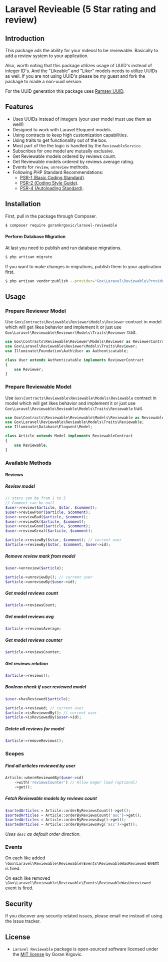 # Laravel Revieable (5 Star rating and review)

## Introduction

This package ads the ability for your mdeosl to be reviewable. Basically to add a review system to your application.

Also, worth noting that this package utilizes usage of UUID's instead of integer ID's. And the "Likeable" and "Liker" models needs to utilize UUIDs as well. If you 
are not using UUID's please be my guest and fork the package to made a non-uuid version.

For the UUID generation this package uses [Ramsey UUID](https://github.com/ramsey/uuid).

## Features

- Uses UUIDs instead of integers (your user model must use them as well!)
- Designed to work with Laravel Eloquent models.
- Using contracts to keep high customization capabilities.
- Using traits to get functionality out of the box.
- Most part of the the logic is handled by the `ReviewableService`.
- Subscribes for one model are mutually exclusive.
- Get Reviewable models ordered by reviews count.
- Get Reviewable models ordered by reviews average rating.
- Events for `review`, `unreview` methods.
- Following PHP Standard Recommendations:
  - [PSR-1 (Basic Coding Standard)](http://www.php-fig.org/psr/psr-1/).
  - [PSR-2 (Coding Style Guide)](http://www.php-fig.org/psr/psr-2/).
  - [PSR-4 (Autoloading Standard)](http://www.php-fig.org/psr/psr-4/).
  

  
## Installation

First, pull in the package through Composer.

```sh
$ composer require gorankrgovic/laravel-reviewable
```

#### Perform Database Migration

At last you need to publish and run database migrations.

```sh
$ php artisan migrate
```

If you want to make changes in migrations, publish them to your application first.

```sh
$ php artisan vendor:publish --provider="Gox\Laravel\Reviewable\Providers\ReviewableServiceProvider" --tag=migrations
```

## Usage

### Prepare Reviewer Model

Use `Gox\Contracts\Reviewable\Reviewer\Models\Reviewer` contract in model which will get likes
behavior and implement it or just use `Gox\Laravel\Reviewable\Reviewer\Models\Traits\Reviewer` trait. 

```php
use Gox\Contracts\Reviewable\Reviewer\Models\Reviewer as ReviewerContract;
use Gox\Laravel\Reviewable\Reviewer\Models\Traits\Reviewer;
use Illuminate\Foundation\Auth\User as Authenticatable;

class User extends Authenticatable implements ReviewerContract
{
    use Reviewer;
}
```

### Prepare Reviewable Model

Use `Gox\Contracts\Reviewable\Reviewable\Models\Reviewable` contract in model which will get likes
behavior and implement it or just use `Gox\Laravel\Reviewable\Revieable\Models\Traits\Reviewable` trait. 

```php
use Gox\Contracts\Reviewable\Reviewable\Models\Reviewable as ReviewableContract;
use Gox\Laravel\Reviewable\Revieable\Models\Traits\Reviewable;
use Illuminate\Database\Eloquent\Model;

class Article extends Model implements ReviewableContract
{
    use Reviewable;
}
```

### Available Methods

#### Reviews

##### Review model


```php
// stars can be from 1 to 5
// Comment can be null
$user->review($article, $star, $comment);
$user->reviewPoor($article, $comment);
$user->reviewBad($article, $comment);
$user->reviewOk($article, $comment);
$user->reviewGood($article, $comment);
$user->reviewGreat($article, $comment);

$article->reviewBy($star, $comment); // current user
$article->reviewBy($star, $comment, $user->id);
```

##### Remove review mark from model

```php
$user->unreview($article);

$article->unreviewBy(); // current user
$article->unreviewBy($user->id);
```

##### Get model reviews count

```php
$article->reviewsCount;
```

##### Get model reviews avg

```php
$article->reviewsAverage;
```


##### Get model reviews counter

```php
$article->reviewsCounter;
```

##### Get reviews relation

```php
$article->reviews();
```

##### Boolean check if user reviewed model

```php
$user->hasReviewed($article);

$article->reviewed; // current user
$article->isReviewedBy(); // current user
$article->isReviewedBy($user->id);
```

##### Delete all reviews for model

```php
$article->removeReviews();
```

### Scopes

##### Find all articles reviewed by user

```php
Article::whereReviewedBy($user->id)
    ->with('reviewsCounter') // Allow eager load (optional)
    ->get();
```


##### Fetch Reviewable models by reviews count

```php
$sortedArticles = Article::orderByReviewsCount()->get();
$sortedArticles = Article::orderByReviewsCount('asc')->get();
$sortedArticles = Article::orderByReviewsAvg()->get();
$sortedArticles = Article::orderByReviewsAvg('asc')->get();
```

*Uses `desc` as default order direction.*

### Events

On each like added `\Gox\Laravel\Reviewable\Reviewable\Events\ReviewableWasReviewed` event is fired.

On each like removed `\Gox\Laravel\Reviewable\Reviewable\Events\ReviewableWasUnreviewed` event is fired.


## Security

If you discover any security related issues, please email me instead of using the issue tracker.

## License

- `Laravel Reviewable` package is open-sourced software licensed under the [MIT license](LICENSE) by Goran Krgovic.
